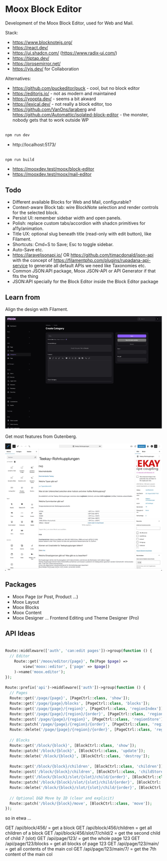 # Moox Block Editor

Development of the Moox Block Editor, used for Web and Mail.

Stack:

-   https://www.blocknotejs.org/
-   https://react.dev/
-   https://ui.shadcn.com/ (https://www.radix-ui.com/)
-   https://tiptap.dev/
-   https://prosemirror.net/
-   https://yjs.dev/ for Collaboration

Alternatives:

-   https://github.com/puckeditor/puck - cool, but no block editor
-   https://editorjs.io/ - not as modern and maintained
-   https://yoopta.dev/ - seems a bit akward
-   https://lexical.dev/ - not really a block editor, too
-   https://github.com/VanOns/laraberg and https://github.com/Automattic/isolated-block-editor - the monster, nobody gets that to work outside WP

```bash

npm run dev

```

-   http://localhost:5173/

```bash

npm run build

```

-   https://mooxdev.test/moox/block-editor
-   https://mooxdev.test/moox/mail-editor

## Todo

-   Different available Blocks for Web and Mail, configurable?
-   Context-aware Block tab: wire BlockNote selection and render controls for the selected block.
-   Persist UI: remember sidebar width and open panels.
-   Polish: replace custom tabs/accordion with shadcn primitives for a11y/animation.
-   Title UX: optional slug beneath title (read-only with edit button), like Filament.
-   Shortcuts: Cmd+S to Save; Esc to toggle sidebar.
-   Auto-Save etc.
-   https://laraveljsonapi.io/ OR https://github.com/timacdonald/json-api with the concept of https://filamentphp.com/plugins/rupadana-api-service to generate all default APIs we need like Taxonomies etc.
-   Common JSON:API package, Moox JSON-API or API Generator if that fits the thing
-   JSON:API specially for the Block Editor inside the Block Editor package

## Learn from

Align the design with Filament.

![Filament](screenshot/filament.jpg)

Get most features from Gutenberg.

![Gutenberg](screenshot/gutenberg.jpg)

## Packages

-   Moox Page (or Post, Product ...)
-   Moox Layout
-   Moox Blocks
-   Moox Content
-   Moox Designer ... Frontend Editing und Theme Designer (Pro)

## API Ideas

```php

Route::middleware(['auth', 'can:edit pages'])->group(function () {
  // Editor
    Route::get('/moox/editor/{page}', fn(Page $page) =>
        view('moox::editor', ['page' => $page])
    )->name('moox.editor');
});

Route::prefix('api')->middleware(['auth'])->group(function () {
  // Pages
  Route::get('/page/{page}', [PageCtrl::class, 'show']);
  Route::get('/page/{page}/blocks', [PageCtrl::class, 'blocks']);
  Route::get('/page/{page}/{region}', [PageCtrl::class, 'regionIndex']);
  Route::get('/page/{page}/{region}/{order}', [PageCtrl::class, 'regionShow']);
  Route::post('/page/{page}/{region}', [PageCtrl::class, 'regionStore']);
  Route::patch('/page/{page}/{region}/{order}', [PageCtrl::class, 'regionUpdate']);
  Route::delete('/page/{page}/{region}/{order}', [PageCtrl::class, 'regionDestroy']);

  // Blocks
  Route::get('/block/{block}', [BlockCtrl::class, 'show']);
  Route::patch('/block/{block}', [BlockCtrl::class, 'update']);
  Route::delete('/block/{block}', [BlockCtrl::class, 'destroy']);

  Route::get('/block/{block}/children', [BlockCtrl::class, 'children']);
  Route::post('/block/{block}/children', [BlockCtrl::class, 'childStore']); // expects slot+order
  Route::get('/block/{block}/slot/{slot}/child/{order}', [BlockCtrl::class, 'childShow']);
  Route::patch('/block/{block}/slot/{slot}/child/{order}', [BlockCtrl::class, 'childUpdate']);
  Route::delete('/block/{block}/slot/{slot}/child/{order}', [BlockCtrl::class, 'childDestroy']);

  // Optional D&D Move by ID (clear and explicit)
  Route::patch('/block/{block}/move', [BlockCtrl::class, 'move']);
});

```

so in etwa ...

GET /api/block/456/ = get a block
GET /api/block/456/children = get all children of a block
GET /api/block/456/slot/7/child/2 = get the second child of child 7 (slot)
GET /api/page/123/ = get the whole page 123
GET /api/page/123/blocks = get all blocks of page 123
GET /api/page/123/main/ = get all contents of the main col
GET /api/page/123/main/7/ = get the 7th content of the main col
